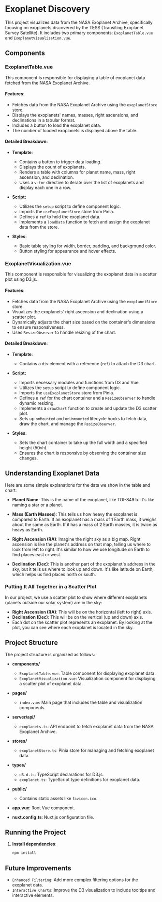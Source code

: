 # Exoplanet Discovery

This project visualizes data from the NASA Exoplanet Archive, specifically focusing on exoplanets discovered by the TESS (Transiting Exoplanet Survey Satellite). It includes two primary components: `ExoplanetTable.vue` and `ExoplanetVisualization.vue`.

## Components

### ExoplanetTable.vue

This component is responsible for displaying a table of exoplanet data fetched from the NASA Exoplanet Archive.

#### Features:
- Fetches data from the NASA Exoplanet Archive using the `exoplanetStore` store.
- Displays the exoplanets' names, masses, right ascensions, and declinations in a tabular format.
- Includes a button to load the exoplanet data.
- The number of loaded exoplanets is displayed above the table.

#### Detailed Breakdown:

- **Template:**
  - Contains a button to trigger data loading.
  - Displays the count of exoplanets.
  - Renders a table with columns for planet name, mass, right ascension, and declination.
  - Uses a `v-for` directive to iterate over the list of exoplanets and display each one in a row.

- **Script:**
  - Utilizes the `setup` script to define component logic.
  - Imports the `useExoplanetStore` store from Pinia.
  - Defines a `ref` to hold the exoplanet data.
  - Implements a `loadData` function to fetch and assign the exoplanet data from the store.

- **Styles:**
  - Basic table styling for width, border, padding, and background color.
  - Button styling for appearance and hover effects.

### ExoplanetVisualization.vue

This component is responsible for visualizing the exoplanet data in a scatter plot using D3.js.

#### Features:
- Fetches data from the NASA Exoplanet Archive using the `exoplanetStore` store.
- Visualizes the exoplanets' right ascension and declination using a scatter plot.
- Dynamically adjusts the chart size based on the container's dimensions to ensure responsiveness.
- Uses `ResizeObserver` to handle resizing of the chart.

#### Detailed Breakdown:

- **Template:**
  - Contains a `div` element with a reference (`ref`) to attach the D3 chart.

- **Script:**
  - Imports necessary modules and functions from D3 and Vue.
  - Utilizes the `setup` script to define component logic.
  - Imports the `useExoplanetStore` store from Pinia.
  - Defines a `ref` for the chart container and a `ResizeObserver` to handle dynamic resizing.
  - Implements a `drawChart` function to create and update the D3 scatter plot.
  - Sets up `onMounted` and `onUnmounted` lifecycle hooks to fetch data, draw the chart, and manage the `ResizeObserver`.

- **Styles:**
  - Sets the chart container to take up the full width and a specified height (50vh).
  - Ensures the chart is responsive by observing the container size changes.

## Understanding Exoplanet Data

Here are some simple explanations for the data we show in the table and chart:

- **Planet Name**: This is the name of the exoplanet, like TOI-849 b. It's like naming a star or a planet.

- **Mass (Earth Masses)**: This tells us how heavy the exoplanet is compared to Earth. If an exoplanet has a mass of 1 Earth mass, it weighs about the same as Earth. If it has a mass of 2 Earth masses, it is twice as heavy as Earth.

- **Right Ascension (RA)**: Imagine the night sky as a big map. Right ascension is like the planet's address on that map, telling us where to look from left to right. It's similar to how we use longitude on Earth to find places east or west.

- **Declination (Dec)**: This is another part of the exoplanet's address in the sky, but it tells us where to look up and down. It's like latitude on Earth, which helps us find places north or south.

### Putting It All Together in a Scatter Plot
In our project, we use a scatter plot to show where different exoplanets (planets outside our solar system) are in the sky:

- **Right Ascension (RA)**: This will be on the horizontal (left to right) axis.
- **Declination (Dec)**: This will be on the vertical (up and down) axis.
- Each dot on the scatter plot represents an exoplanet. By looking at the plot, you can see where each exoplanet is located in the sky.

## Project Structure

The project structure is organized as follows:

- **components/**
  - `ExoplanetTable.vue`: Table component for displaying exoplanet data.
  - `ExoplanetVisualization.vue`: Visualization component for displaying a scatter plot of exoplanet data.

- **pages/**
  - `index.vue`: Main page that includes the table and visualization components.

- **server/api/**
  - `exoplanets.ts`: API endpoint to fetch exoplanet data from the NASA Exoplanet Archive.

- **stores/**
  - `exoplanetStore.ts`: Pinia store for managing and fetching exoplanet data.

- **types/**
  - `d3.d.ts`: TypeScript declarations for D3.js.
  - `exoplanet.ts`: TypeScript type definitions for exoplanet data.

- **public/**
  - Contains static assets like `favicon.ico`.

- **app.vue**: Root Vue component.

- **nuxt.config.ts**: Nuxt.js configuration file.

## Running the Project

1. **Install dependencies**:
   ```sh
   npm install


## Future Improvements
- `Enhanced Filtering`: Add more complex filtering options for the exoplanet data.
- `Interactive Charts`: Improve the D3 visualization to include tooltips and interactive elements.